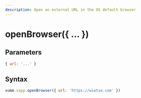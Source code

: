 ```yaml
---
description: Open an external URL in the OS default browser
---
```


# openBrowser({ ... })

## Parameters

```javascript
{ url: '...' }
```

## Syntax

```javascript
xumm.xapp.openBrowser({ url: 'https://wietse.com' })
```
